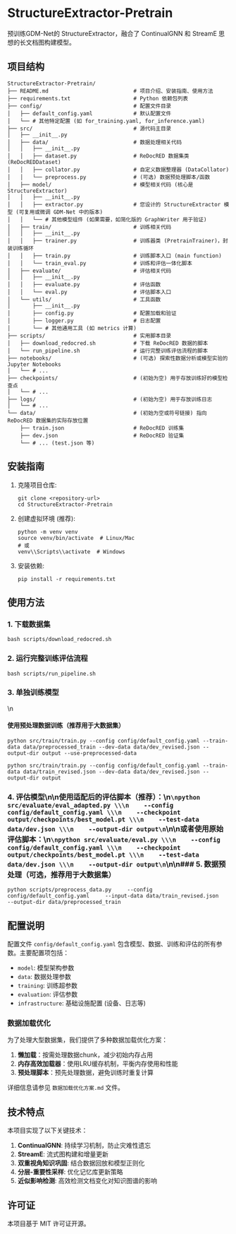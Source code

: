 # StructureExtractor-Pretrain

预训练GDM-Net的 StructureExtractor，融合了 ContinualGNN 和 StreamE 思想的长文档图构建模型。

## 项目结构

```
StructureExtractor-Pretrain/
├── README.md                           # 项目介绍、安装指南、使用方法
├── requirements.txt                    # Python 依赖包列表
├── config/                             # 配置文件目录
│   ├── default_config.yaml             # 默认配置文件
│   └── # 其他特定配置 (如 for_training.yaml, for_inference.yaml)
├── src/                                # 源代码主目录
│   ├── __init__.py
│   ├── data/                           # 数据处理相关代码
│   │   ├── __init__.py
│   │   ├── dataset.py                  # ReDocRED 数据集类 (ReDocREDDataset)
│   │   ├── collator.py                 # 自定义数据整理器 (DataCollator)
│   │   └── preprocess.py               # (可选) 数据预处理脚本/函数
│   ├── model/                          # 模型相关代码 (核心是 StructureExtractor)
│   │   ├── __init__.py
│   │   ├── extractor.py                # 您设计的 StructureExtractor 模型 (可复用或微调 GDM-Net 中的版本)
│   │   └── # 其他模型组件 (如果需要，如简化版的 GraphWriter 用于验证)
│   ├── train/                          # 训练相关代码
│   │   ├── __init__.py
│   │   ├── trainer.py                  # 训练器类 (PretrainTrainer)，封装训练循环
│   │   ├── train.py                    # 训练脚本入口 (main function)
│   │   └── train_eval.py               # 训练和评估一体化脚本
│   ├── evaluate/                       # 评估相关代码
│   │   ├── __init__.py
│   │   ├── evaluate.py                 # 评估函数
│   │   └── eval.py                     # 评估脚本入口
│   └── utils/                          # 工具函数
│       ├── __init__.py
│       ├── config.py                   # 配置加载和验证
│       ├── logger.py                   # 日志配置
│       └── # 其他通用工具 (如 metrics 计算)
├── scripts/                            # 实用脚本目录
│   ├── download_redocred.sh            # 下载 ReDocRED 数据的脚本
│   └── run_pipeline.sh                 # 运行完整训练评估流程的脚本
├── notebooks/                          # (可选) 探索性数据分析或模型实验的 Jupyter Notebooks
│   └── # ...
├── checkpoints/                        # (初始为空) 用于存放训练好的模型检查点
│   └── # ...
├── logs/                               # (初始为空) 用于存放训练日志
│   └── # ...
└── data/                               # (初始为空或符号链接) 指向 ReDocRED 数据集的实际存放位置
    ├── train.json                      # ReDocRED 训练集
    ├── dev.json                        # ReDocRED 验证集
    └── # ... (test.json 等)
```

## 安装指南

1. 克隆项目仓库:
   ```
   git clone <repository-url>
   cd StructureExtractor-Pretrain
   ```

2. 创建虚拟环境 (推荐):
   ```
   python -m venv venv
   source venv/bin/activate  # Linux/Mac
   # 或
   venv\\Scripts\\activate  # Windows
   ```

3. 安装依赖:
   ```
   pip install -r requirements.txt
   ```

## 使用方法

### 1. 下载数据集
```
bash scripts/download_redocred.sh
```

### 2. 运行完整训练评估流程
```
bash scripts/run_pipeline.sh
```

### 3. 单独训练模型
\n
#### 使用预处理数据训练（推荐用于大数据集）
```
python src/train/train.py --config config/default_config.yaml --train-data data/preprocessed_train --dev-data data/dev_revised.json --output-dir output --use-preprocessed-data
```
```
python src/train/train.py --config config/default_config.yaml --train-data data/train_revised.json --dev-data data/dev_revised.json --output-dir output
```

### 4. 评估模型\n\n使用适配后的评估脚本（推荐）：\n```\npython src/evaluate/eval_adapted.py \\\n    --config config/default_config.yaml \\\n    --checkpoint output/checkpoints/best_model.pt \\\n    --test-data data/dev.json \\\n    --output-dir output\n```\n\n或者使用原始评估脚本：\n```\npython src/evaluate/eval.py \\\n    --config config/default_config.yaml \\\n    --checkpoint output/checkpoints/best_model.pt \\\n    --test-data data/dev.json \\\n    --output-dir output\n```\n\n### 5. 数据预处理（可选，推荐用于大数据集）
```
python scripts/preprocess_data.py     --config config/default_config.yaml     --input-data data/train_revised.json     --output-dir data/preprocessed_train
```

## 配置说明

配置文件 `config/default_config.yaml` 包含模型、数据、训练和评估的所有参数。主要配置项包括：

- `model`: 模型架构参数
- `data`: 数据处理参数
- `training`: 训练超参数
- `evaluation`: 评估参数
- `infrastructure`: 基础设施配置 (设备、日志等)

### 数据加载优化

为了处理大型数据集，我们提供了多种数据加载优化方案：

1. **懒加载**：按需处理数据chunk，减少初始内存占用
2. **内存高效加载器**：使用LRU缓存机制，平衡内存使用和性能
3. **预处理脚本**：预先处理数据，避免训练时重复计算

详细信息请参见 `数据加载优化方案.md` 文件。

## 技术特点

本项目实现了以下关键技术：

1. **ContinualGNN**: 持续学习机制，防止灾难性遗忘
2. **StreamE**: 流式图构建和增量更新
3. **双重视角知识巩固**: 结合数据回放和模型正则化
4. **分层-重要性采样**: 优化记忆库更新策略
5. **近似影响检测**: 高效检测文档变化对知识图谱的影响

## 许可证

本项目基于 MIT 许可证开源。
